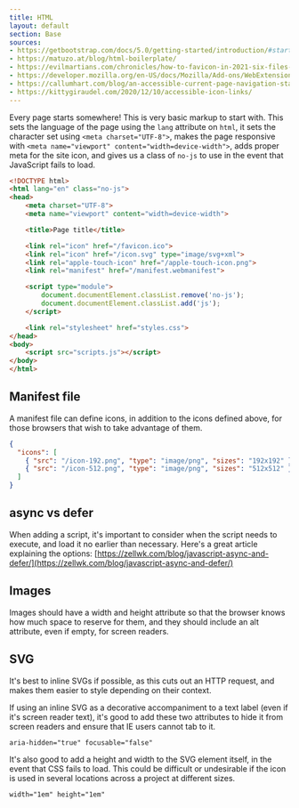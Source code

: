 ```yaml
---
title: HTML
layout: default
section: Base
sources:
- https://getbootstrap.com/docs/5.0/getting-started/introduction/#starter-template
- https://matuzo.at/blog/html-boilerplate/
- https://evilmartians.com/chronicles/how-to-favicon-in-2021-six-files-that-fit-most-needs
- https://developer.mozilla.org/en-US/docs/Mozilla/Add-ons/WebExtensions/manifest.json/icons
- https://callumhart.com/blog/an-accessible-current-page-navigation-state/
- https://kittygiraudel.com/2020/12/10/accessible-icon-links/
---
```


Every page starts somewhere! This is very basic markup to start with. This sets the language of the page using the `lang` attribute on `html`, it sets the character set using `<meta charset="UTF-8">`, makes the page responsive with `<meta name="viewport" content="width=device-width">`, adds proper meta for the site icon, and gives us a class of `no-js` to use in the event that JavaScript fails to load.

```html
<!DOCTYPE html>
<html lang="en" class="no-js">
<head>
    <meta charset="UTF-8">
    <meta name="viewport" content="width=device-width">

    <title>Page title</title>

    <link rel="icon" href="/favicon.ico">
    <link rel="icon" href="/icon.svg" type="image/svg+xml">
    <link rel="apple-touch-icon" href="/apple-touch-icon.png">
    <link rel="manifest" href="/manifest.webmanifest">

    <script type="module">
        document.documentElement.classList.remove('no-js');
        document.documentElement.classList.add('js');
    </script>

    <link rel="stylesheet" href="styles.css">
</head>
<body>
    <script src="scripts.js"></script>
</body>
</html>
```

## Manifest file

A manifest file can define icons, in addition to the icons defined above, for those browsers that wish to take advantage of them.

```json
{
  "icons": [
    { "src": "/icon-192.png", "type": "image/png", "sizes": "192x192" },
    { "src": "/icon-512.png", "type": "image/png", "sizes": "512x512" }
  ]
}
```

## async vs defer

When adding a script, it's important to consider when the script needs to execute, and load it no earlier than necessary. Here's a great article explaining the options: [https://zellwk.com/blog/javascript-async-and-defer/](https://zellwk.com/blog/javascript-async-and-defer/)

## Images

Images should have a width and height attribute so that the browser knows how much space to reserve for them, and they should include an alt attribute, even if empty, for screen readers.

## SVG

It's best to inline SVGs if possible, as this cuts out an HTTP request, and makes them easier to style depending on their context.

If using an inline SVG as a decorative accompaniment to a text label (even if it's screen reader text), it's good to add these two attributes to hide it from screen readers and ensure that IE users cannot tab to it.

```markup
aria-hidden="true" focusable="false"
```

It's also good to add a height and width to the SVG element itself, in the event that CSS fails to load. This could be difficult or undesirable if the icon is used in several locations across a project at different sizes.

```markup
width="1em" height="1em"
```